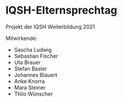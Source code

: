 # IQSH-Elternsprechtag

Projekt der IQSH Weiterbildung 2021

Mitwirkende:
  * Sascha Ludwig
  * Sebastian Fischer
  * Uta Brauer
  * Stefan Basler
  * Johannes Blauert
  * Anke Knorra
  * Mara Steiner
  * Thilo Wünscher
